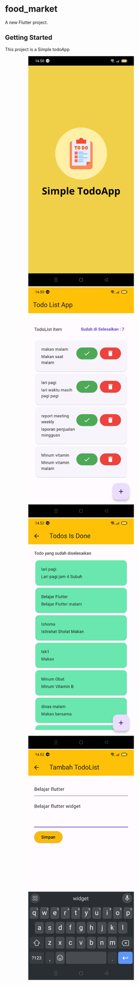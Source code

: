 # food_market

A new Flutter project.

## Getting Started

This project is a Simple todoApp

<p align="center">
  <img src="/assets/images/todo2.png" width="350" title="hover text">
  <img src="/assets/images/todo1.png" width="350" title="hover text">
  <img src="/assets/images/todo3.png" width="350" title="hover text">
  <img src="/assets/images/todo4.png" width="350" title="hover text">
</p>